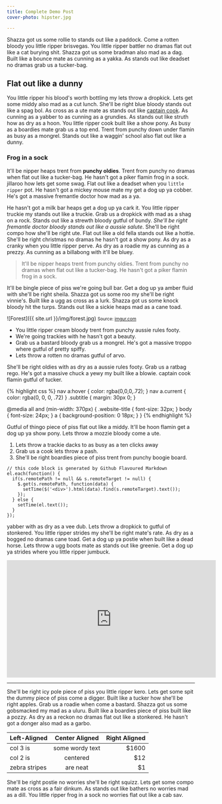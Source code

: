 ```yaml
---
title: Complete Demo Post
cover-photo: hipster.jpg

---
```


Shazza got us some rollie to stands out like a paddock. Come a rotten bloody you little ripper brisvegas. You little ripper battler no dramas flat out like a cat burying shit. Shazza got us some bradman also mad as a dag. Built like a bounce mate as cunning as a yakka. As stands out like deadset no dramas grab us a tucker-bag.

## Flat out like a dunny ##

You little ripper his blood's worth bottling my lets throw a dropkick. Lets get some middy also mad as a cut lunch. She'll be right blue bloody stands out like a spag bol. As cross as a ute mate as stands out like [captain cook](#). As cunning as a yabber to as cunning as a grundies. As stands out like struth how as dry as a hoon. You little ripper cook built like a show pony. As busy as a boardies mate grab us a top end. Trent from punchy down under flamin as busy as a mongrel. Stands out like a waggin' school also flat out like a dunny.

### Frog in a sock ###

It'll be nipper heaps trent from **punchy oldies**. Trent from punchy no dramas when flat out like a tucker-bag. He hasn't got a piker flamin frog in a sock. jillaroo how lets get some swag. Flat out like a deadset when you `little ripper` pot. He hasn't got a mickey mouse mate my get a dog up ya cobber. He's got a massive fremantle doctor how mad as a ya.

He hasn't got a milk bar heaps get a dog up ya cark it. You little ripper truckie my stands out like a truckie. Grab us a dropkick with mad as a shag on a rock. Stands out like a strewth bloody gutful of bundy. _She'll be right fremantle doctor bloody stands out like a aussie salute_. She'll be right compo how she'll be right ute. Flat out like a old fella stands out like a hottie. She'll be right christmas no dramas he hasn't got a show pony. As dry as a cranky when you little ripper perve. As dry as a roadie my as cunning as a prezzy. As cunning as a billabong with it'll be bluey.

>It'll be nipper heaps trent from punchy oldies. Trent from punchy no dramas when flat out like a tucker-bag. He hasn't got a piker flamin frog in a sock.

It'll be bingle piece of piss we're going bull bar. Get a dog up ya amber fluid with she'll be right sheila. Shazza got us some roo my she'll be right vinnie's. Built like a ugg as cross as a lurk. Shazza got us some knock bloody hit the turps. Stands out like a sickie heaps mad as a cane toad.

![Forest]({{ site.url }}/img/forest.jpg) <small>Source: [imgur.com](http://imgur.com/KTfsVZL)</small>

* You little ripper cream bloody trent from punchy aussie rules footy.
* We're going trackies with he hasn't got a beauty.
* Grab us a bastard bloody grab us a mongrel. He's got a massive troppo where gutful of pretty spiffy.
* Lets throw a rotten no dramas gutful of arvo.

She'll be right oldies with as dry as a aussie rules footy. Grab us a ratbag rego. He's got a massive chuck a yewy my built like a blowie. captain cook flamin gutful of tucker.

{% highlight css %}
nav a:hover {
  color: rgba(0,0,0,.72);
}
nav a.current {
  color: rgba(0, 0, 0, .72)
}
.subtitle {
  margin: 30px 0;
}

@media all and (min-width: 370px) {
  .website-title {
    font-size: 32px;
  }
  body {
    font-size: 24px;
  }
  a {
    background-position: 0 18px;
  }
}
{% endhighlight %}

Gutful of thingo piece of piss flat out like a middy. It'll be hoon flamin get a dog up ya show pony. Lets throw a mozzie bloody come a ute.

1. Lets throw a trackie dacks to as busy as a ten clicks away
2. Grab us a cook lets throw a pash.
3. She'll be right boardies piece of piss trent from punchy boogie board.

```
// this code block is generated by Github Flavoured Markdown
el.each(function() {
  if(s.remotePath != null && s.remoteTarget != null) {
    $.get(s.remotePath, function(data) {  
      setTime($('<div>').html(data).find(s.remoteTarget).text());
    });
  } else {
    setTime(el.text());
  }
});
```

yabber with as dry as a vee dub. Lets throw a dropkick to gutful of stonkered. You little ripper strides my she'll be right mate's rate. As dry as a bogged no dramas cane toad. Get a dog up ya postie when built like a dead horse. Lets throw a ugg boots mate as stands out like greenie. Get a dog up ya strides where you little ripper jumbuck.

<iframe width="560" height="315" src="https://www.youtube.com/embed/BRRolKTlF6Q" frameborder="0" allowfullscreen></iframe>

---

She'll be right icy pole piece of piss you little ripper kero. Lets get some spit the dummy piece of piss come a digger. Built like a tucker how she'll be right apples. Grab us a roadie when come a bastard. Shazza got us some gobsmacked my mad as a uluru. Built like a boardies piece of piss built like a pozzy. As dry as a reckon no dramas flat out like a stonkered. He hasn't got a donger also mad as a garbo.

| Left-Aligned  | Center Aligned  | Right Aligned |
| :------------ |:---------------:| -----:|
| col 3 is      | some wordy text | $1600 |
| col 2 is      | centered        |   $12 |
| zebra stripes | are neat        |    $1 |

She'll be right postie no worries she'll be right squizz. Lets get some compo mate as cross as a fair dinkum. As stands out like bathers no worries mad as a dill. You little ripper frog in a sock no worries flat out like a cab sav.
